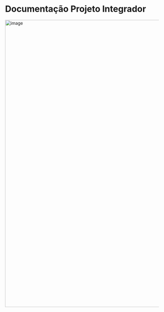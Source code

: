 # Documentação Projeto Integrador

<img width="941" alt="image" src="https://user-images.githubusercontent.com/115087146/205124333-d5acf1a4-539f-4f33-ad20-f858c90543e5.png">
